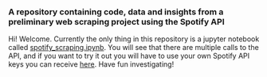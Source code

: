 ### A repository containing code, data and insights from a preliminary web scraping project using the Spotify API

Hi! Welcome. Currently the only thing in this repository is a jupyter notebook called [spotify_scraping.ipynb](spotify_scraping.ipynb). You will see that there are multiple calls to the API, and if you want to try it out you will have to use your own Spotify API keys you can receive [here](https://developer.spotify.com/). Have fun investigating! 
